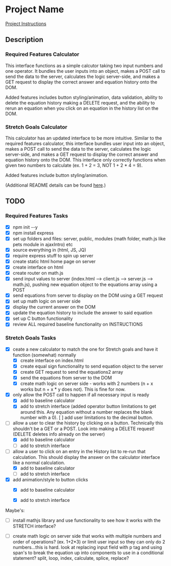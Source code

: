 # Project Name

[Project Instructions](./INSTRUCTIONS.md)

## Description

### Required Features Calculator

This interface functions as a simple calcutor taking two input numbers and one operator. It bundles the user inputs into an object, makes a POST call to send the data to the server, calculates the logic server-side, and makes a GET request to display the correct answer and equation history onto the DOM. 

Added features includes button styling/animation, data validation, ability to delete the equation history making a DELETE request, and the ability to rerun an equation when you click on an equation in the history list on the DOM. 

### Stretch Goals Calculator

This calculator has an updated interface to be more intuitive. Similar to the required features calculator, this interface bundles user input into an object, makes a POST call to send the data to the server, calculates the logic server-side, and makes a GET request to display the correct answer and equation history onto the DOM. This interface only correctly functions when given two numbers to calculate (ex. 1 + 2 = 3, NOT 1 + 2 * 4 = 9).

Added features include button styling/animation.

(Additional README details can be found [here](https://github.com/PrimeAcademy/readme-template/blob/master/README.md).)

## TODO

### Required Features Tasks

- [x] npm init --y
- [x] npm install express
- [x] set up folders and files: server, public, modules (math folder, math.js like pets module in ajaxIntro) etc
- [x] source everything in (html, JS, JQ)
- [x] require express stuff to spin up server
- [x] create static html home page on server
- [x] create interface on html
- [x] create router on math.js
- [x] send input values to server (index.html --> client.js --> server.js --> math.js), pushing new equation object to the equations array using a POST
- [x] send equations from server to display on the DOM using a GET request
- [x] set up math logic on server side
- [x] display the current answer on the DOM
- [x] update the equation history to include the answer to said equation
- [x] set up C button functionality
- [x] review ALL required baseline functionality on INSTRUCTIONS

### Stretch Goals Tasks

- [x] ceate a new calculator to match the one for Stretch goals and have it function (somewhat) normally
  - [x] create interface on index.html
  - [x] create equal sign functionality to send equation object to the server
  - [x] create GET request to send the equations2 array
  - [x] send the equations from server to the DOM
  - [x] create math logic on server side - works with 2 numbers (n + x works but n + x * y does not). This is fine for now.
- [x] only allow the POST call to happen if all necessary input is ready
  - [x] add to baseline calculator
  - [x] add to stretch interface (added operator button limitations to get around this. Any equation without a number replaces the blank number with a 0).
    [ ] add user limitations to the decimal button.
- [ ] allow a user to clear the history by clicking on a button. Technically this shouldn't be a GET or a POST. Look into making a DELETE request! (DELETE deletes info already on the server)
  - [x] add to baseline calculator
  - [ ] add to stretch interface
- [ ] allow a user to click on an entry in the History list to re-run that calculation. This should display the answer on the calculator interface like a normal calculation.
  - [x] add to baseline calculator
  - [ ] add to stretch interface
- [x] add animation/style to button clicks
  - [x] add to baseline calculator
  - [x] add to stretch interface


Maybe's:
- [ ] install mathjs library and use functionality to see how it works with the STRETCH interface?
- [ ] create math logic on server side that works with multiple numbers and order of operations? (ex. 1+2*3) or limit user input so they can only do 2 numbers...this is hard. look at replacing input field with p tag and using span's to break the equation up into components to use in a conditional statement? split, loop, index, calculate, splice, replace?
 

